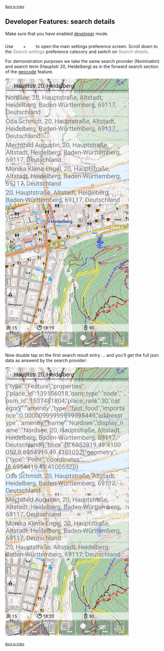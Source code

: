 <small><small>[Back to Index](../../../index.md)</small></small>

## Developer Features: search details

Make sure that you have enabled [developer](../Developer/developer.md) mode. 

Use <img src="../../../icons/group_task.svg" width="24"/> + <img src="../../../icons/settings.svg" width="24"/>
to open the main settings preference screen. Scroll down to the <span style="color:gray">*Search settings*</span>
preference catecory and switch on <span style="color:gray">*Search details*</span>.

For demonstration purposes we take the same search provider (Nominatim) and search term (Hauptstr 20, Heidelberg) as 
in the forward search section of the [geocode](../../FurtherFeatures/Geocode/geocode.md) feature.

<img src="./01_search_details.png" width="400" />&nbsp;

Now double tap on the first search result entry ... and you'll get the full json data as answerd by the search provider:

<img src="./02_search_details.png" width="400" />&nbsp;


<small><small>[Back to Index](../../../index.md)</small></small>